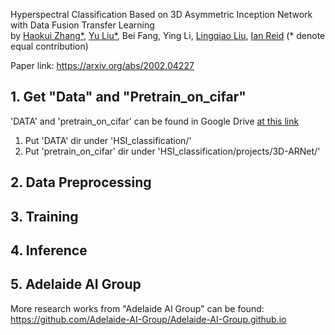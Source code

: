 
Hyperspectral Classification Based on 3D Asymmetric Inception Network with Data Fusion Transfer Learning </br>
by [Haokui Zhang*](https://dblp.org/pers/z/Zhang:Haokui.html), [Yu Liu*](https://sites.google.com/site/yuliuunilau/home), Bei Fang, Ying Li, [Lingqiao Liu](https://sites.google.com/site/lingqiaoliu83/), [Ian Reid](https://cs.adelaide.edu.au/~ianr/) (* denote equal contribution)

Paper link: https://arxiv.org/abs/2002.04227


## 1. Get "Data" and "Pretrain_on_cifar" 
'DATA' and 'pretrain_on_cifar' can be found in Google Drive [at this link](https://drive.google.com/open?id=1LBj_G2dIhPqVw8TCbAjfwPCbmyOgal3-)

1. Put 'DATA' dir under 'HSI_classification/'
2. Put 'pretrain_on_cifar' dir under 'HSI_classification/projects/3D-ARNet/'

## 2. Data Preprocessing


## 3. Training


## 4. Inference


## 5. Adelaide AI Group
More research works from "Adelaide AI Group" can be found:
https://github.com/Adelaide-AI-Group/Adelaide-AI-Group.github.io
